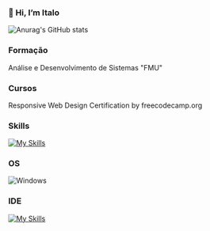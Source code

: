 ### 👋 Hi, I’m Italo

![Anurag's GitHub stats](https://github-readme-stats.vercel.app/api?username=Yuuts1&show_icons=true&theme=radical)


### Formação

Análise e Desenvolvimento de Sistemas "FMU"

### Cursos

Responsive Web Design Certification by freecodecamp.org

### Skills

[![My Skills](https://skillicons.dev/icons?i=html,css,js)](https://skillicons.dev)

### OS

![Windows](https://img.shields.io/badge/Windows-0078D6?style=for-the-badge&logo=windows&logoColor=white)

### IDE

[![My Skills](https://skillicons.dev/icons?i=atom,vscode=3)](https://skillicons.dev)
